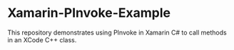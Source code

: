 # Xamarin-PInvoke-Example
This repository demonstrates using PInvoke in Xamarin C# to call methods in an XCode C++ class.
